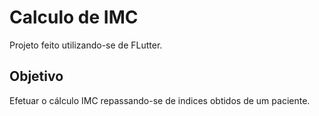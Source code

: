 # Calculo de IMC

Projeto feito utilizando-se de FLutter.

## Objetivo

Efetuar o cálculo IMC repassando-se de indices obtidos de um paciente.
